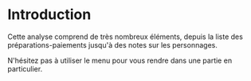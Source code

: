 # Introduction

Cette analyse comprend de très nombreux éléments, depuis la liste des préparations-paiements jusqu'à des notes sur les personnages.

N'hésitez pas à utiliser le menu pour vous rendre dans une partie en particulier.
